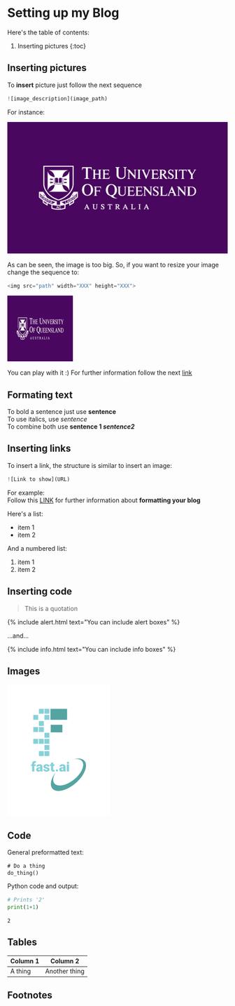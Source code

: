# Setting up my Blog

Here's the table of contents:

1. Inserting pictures 
{:toc}

## Inserting pictures
To **insert** picture just follow the next sequence <br>
```python
![image_description](image_path)
```

For instance: <br>

![](/images/UQ2.jpg "Big UQ Logo")

As can be seen, the image is too big. So, if you want to resize your image change the sequence to:
```python
<img src="path" width="XXX" height="XXX">
```

<img src="/images/UQ2.jpg" width="150" height="150"> 

You can play with it :) 
For further information follow the next [link](https://gist.github.com/uupaa/f77d2bcf4dc7a294d109)


## Formating text
To bold a sentence just use **sentence** <br>
To use italics, use *sentence* <br>
To combine both use **sentence 1 _sentence2_** <br>


## Inserting links

To insert a link, the structure is similar to insert an image: 
```python
![Link to show](URL)
```
For example: <br>
Follow this [LINK](https://github.com/adam-p/markdown-here/wiki/Markdown-Cheatsheet#links) for further information about **formatting your blog**

Here's a list:

- item 1
- item 2

And a numbered list:

1. item 1
1. item 2

## Inserting code

> This is a quotation

{% include alert.html text="You can include alert boxes" %}

...and...

{% include info.html text="You can include info boxes" %}

## Images

![](/images/logo.png "fast.ai's logos")

## Code

General preformatted text:

    # Do a thing
    do_thing()

Python code and output:

```python
# Prints '2'
print(1+1)
```

    2

## Tables

| Column 1 | Column 2 |
|-|-|
| A thing | Another thing |

## Footnotes

[^1]: This is the footnote.

